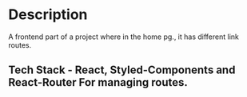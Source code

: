 # Description 

A frontend part of a project where in the home pg., it has different link routes. 

## Tech Stack - React, Styled-Components and React-Router For managing routes.
